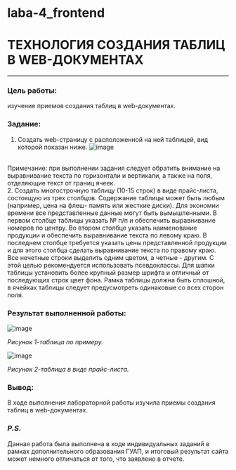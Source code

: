 # laba-4_frontend
# ТЕХНОЛОГИЯ СОЗДАНИЯ ТАБЛИЦ В WEB-ДОКУМЕНТАХ 
___________
### Цель работы: 
изучение приемов создания таблиц в web-документах.
### Задание:
1.	Создать web-страницу с расположенной на ней таблицей, вид которой показан ниже.
![image](https://github.com/meesgloot/laba-4_frontend/assets/118816204/852757f0-f9f9-4308-bee8-5a943e3085a2)
<br>
Примечание: при выполнении задания следует обратить внимание на выравнивание текста по горизонтали и вертикали, а также на поля, отделяющие текст от границ ячеек.
<br>
2.	Создать многострочную таблицу (10-15 строк) в виде прайс-листа, состоящую из трех столбцов. Содержание таблицы может быть любым (например, цена на флеш- память или жесткие диски). Для экономии времени все представленные данные могут быть вымышленными. 
В первом столбце таблицы указать № п/п и обеспечить выравнивание номеров по центру. Во втором столбце указать наименование продукции и обеспечить выравнивание текста по левому краю. В последнем столбце требуется указать цены представленной продукции и для этого столбца сделать выравнивание текста по правому краю. 
Все нечетные строки выделить одним цветом, а четные - другим. С этой целью рекомендуется использовать псевдоклассы. Для шапки таблицы установить более крупный размер шрифта и отличный от последующих строк цвет фона. Рамка таблицы должна быть сплошной, в ячейках таблицы следует предусмотреть одинаковые со всех сторон поля.

### Результат выполненной работы:
![image](https://github.com/meesgloot/laba-4_frontend/assets/118816204/8992f87e-e506-475b-8e98-c68bcfcd9c52)
*<p>Рисунок 1-таблица по примеру.</p>*
![image](https://github.com/meesgloot/laba-4_frontend/assets/118816204/a34c3094-c6d0-4c22-9104-e293a44f2b63)
*<p>Рисунок 2-таблица в виде прайс-листа.</p>*
### Вывод:
В ходе выполнения лабораторной работы изучила приемы создания таблиц в web-документах.
### *P.S.*
Данная работа была выполнена в ходе индивидуальных заданий в рамках дополнительного образования ГУАП, и итоговый результат сайта может немного отличаться от того, что заявлено в отчете.
